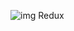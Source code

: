 ![img Redux](https://github.com/kjanuda/React-Redux-Todo-App/assets/113584734/0658a171-d9ba-4178-a355-26f85c13c8f8)
